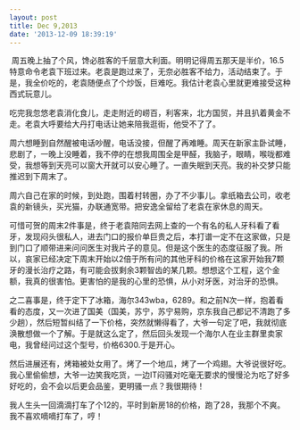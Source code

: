 ```yaml
---
layout: post
title: Dec 9,2013
date: '2013-12-09 18:39:19'
---
```



 周五晚上抽了个风，馋必胜客的千层意大利面。明明记得周五那天是半价，16.5特意命令老袁下班过来。老袁是跑过来了，无奈必胜客不给力，活动结束了。于是，我全价吃的，老袁随便点了个炒饭，巨难吃。我估计老袁心里就更难接受这种西式玩意儿。

吃完我忽悠老袁消化食儿，走走附近的崂百，利客来，北方国贸，并且扒着黄金不走。老袁大呼要给大丹打电话让她来陪我逛街，他受不了了。

周六想睡到自然醒被电话吵醒，电话没接，但醒了再难睡。周天在新家主卧试睡，悲剧了，一晚上没睡着，我不停的在想我周围全是甲醛，我脑子，眼睛，喉咙都难受，我想等到天亮可以窗大开就可以安心睡了。一直失眠到天亮。我的补交梦只能推迟到下周末了。

周六自己在家的时候，到处跑，围着村转圈，办了不少事儿。拿纸箱去公司，收老袁的新镜头，买光猫，办联通宽带。把安逸全留给了老袁在家休息的周天。

可惜可贺的周末2件事是，终于老袁陪同去网上查的一个有名的私人牙科看了看牙，发现闷头很私人，进去门口的报价单巨贵之后，本打谱一定不在这家做，只是到门口了顺带进来问问医生对我片子的意见。但是这个医生的态度征服了我。所以，哀家已经决定下周末开始以2倍于所有问的其他牙科的价格在这家开始我7颗牙的漫长治疗之路，有可能会拔剩余3颗智齿的某几颗。想想这个工程，这个金额，我真的很害怕。更害怕的是我的心里的恐惧，从小对牙医，对治牙的恐惧。

之二喜事是，终于定下了冰箱，海尔343wba，6289。和之前N次一样，抱着看看的态度，又一次进了国美（国美，苏宁，苏宁易购，京东我自己都记不清跑了多少趟），然后短暂纠结了一下价格，突然就懒得看了，大爷一句定了吧，我就彻底涣散想做一个了解。于是就这么定了，然后回头发现一个海尔人在业主群里卖家电，我曾经问过这个型号，价格6300.于是开心。

然后进展还有，烤箱被处女用了。烤了一个地瓜，烤了一个鸡翅。大爷说很好吃。我心里偷偷想，大爷一边笑我吃货，一边IT闷骚对吃毫无要求的慢慢沦为吃了好多好吃的，会不会以后更会品鉴，更明骚一点？我很期待！

我人生头一回滴滴打车了个12的，平时到新房18的价格，跑了28，我那个不爽。我不喜欢嘀嘀打车了，哼！


